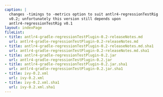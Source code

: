 ```yaml
---
caption: |
  changes -timings to -metrics option to suit antlr4-regressionTestRig 
  v0.2; unfortunately this version still depends upon 
  antlr4-regressionTestRig v0.1
layout: indexPage
fileList:
- title: antlr4-gradle-regressionTestPlugin-0.2-releaseNotes.md
  url: antlr4-gradle-regressionTestPlugin-0.2-releaseNotes.md
- title: antlr4-gradle-regressionTestPlugin-0.2-releaseNotes.md.sha1
  url: antlr4-gradle-regressionTestPlugin-0.2-releaseNotes.md.sha1
- title: antlr4-gradle-regressionTestPlugin-0.2.jar
  url: antlr4-gradle-regressionTestPlugin-0.2.jar
- title: antlr4-gradle-regressionTestPlugin-0.2.jar.sha1
  url: antlr4-gradle-regressionTestPlugin-0.2.jar.sha1
- title: ivy-0.2.xml
  url: ivy-0.2.xml
- title: ivy-0.2.xml.sha1
  url: ivy-0.2.xml.sha1
---
```


